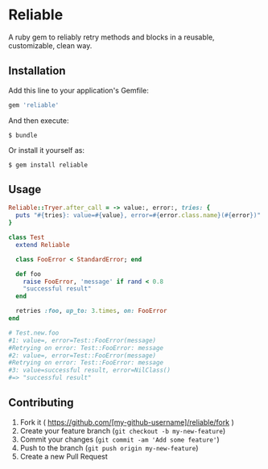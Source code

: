 # Reliable

A ruby gem to reliably retry methods and blocks in a reusable, customizable, clean way.

## Installation

Add this line to your application's Gemfile:

```ruby
gem 'reliable'
```

And then execute:

    $ bundle

Or install it yourself as:

    $ gem install reliable

## Usage

```ruby
Reliable::Tryer.after_call = -> value:, error:, tries: {
  puts "#{tries}: value=#{value}, error=#{error.class.name}(#{error})"
}

class Test
  extend Reliable

  class FooError < StandardError; end

  def foo
    raise FooError, 'message' if rand < 0.8
    "successful result"
  end

  retries :foo, up_to: 3.times, on: FooError
end

# Test.new.foo
#1: value=, error=Test::FooError(message)
#Retrying on error: Test::FooError: message
#2: value=, error=Test::FooError(message)
#Retrying on error: Test::FooError: message
#3: value=successful result, error=NilClass()
#=> "successful result"
```

## Contributing

1. Fork it ( https://github.com/[my-github-username]/reliable/fork )
2. Create your feature branch (`git checkout -b my-new-feature`)
3. Commit your changes (`git commit -am 'Add some feature'`)
4. Push to the branch (`git push origin my-new-feature`)
5. Create a new Pull Request
